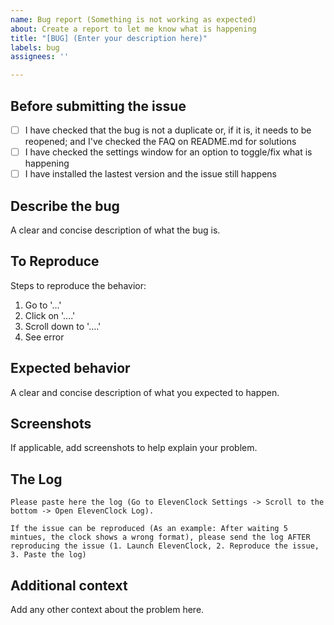 ```yaml
---
name: Bug report (Something is not working as expected)
about: Create a report to let me know what is happening
title: "[BUG] (Enter your description here)"
labels: bug
assignees: ''

---
```


## Before submitting the issue
 - [ ] I have checked that the bug is not a duplicate or, if it is, it needs to be reopened; and I've checked the FAQ on README.md for solutions
 - [ ] I have checked the settings window for an option to toggle/fix what is happening
 - [ ] I have installed the lastest version and the issue still happens

## Describe the bug
A clear and concise description of what the bug is.

## To Reproduce
Steps to reproduce the behavior:
1. Go to '...'
2. Click on '....'
3. Scroll down to '....'
4. See error

## Expected behavior
A clear and concise description of what you expected to happen.

## Screenshots
If applicable, add screenshots to help explain your problem.

## The Log

```
Please paste here the log (Go to ElevenClock Settings -> Scroll to the bottom -> Open ElevenClock Log). 

If the issue can be reproduced (As an example: After waiting 5 mintues, the clock shows a wrong format), please send the log AFTER reproducing the issue (1. Launch ElevenClock, 2. Reproduce the issue, 3. Paste the log)

```

## Additional context
Add any other context about the problem here.
